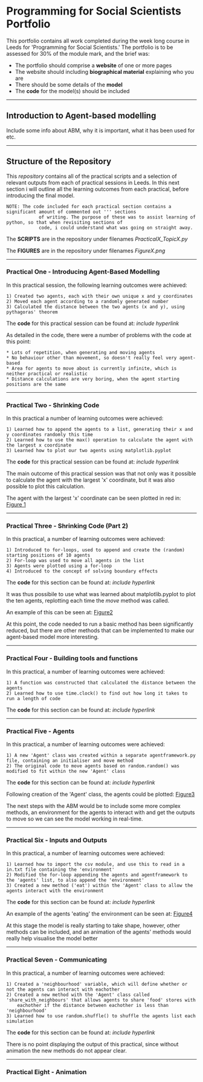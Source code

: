 # Programming for Social Scientists Portfolio

This portfolio contains all work completed during the week long course in Leeds for 'Programming for Social Scientists.' 
The portfolio is to be assessed for 30% of the module mark, and the brief was:
  - The portfolio should comprise a **website** of one or more pages
  - The website should including **biographical material** explaining who you are
  - There should be some details of the **model**
  - The **code** for the model(s) should be included
  
  ---
  ## Introduction to Agent-based modelling
  
  Include some info about ABM, why it is important, what it has been used for etc.
  
  
  ---
  ## Structure of the Repository
  
  This *repository* contains all of the practical scripts and a selection of relevant outputs from each of practical sessions in Leeds.
  In this next section i will outline all the learning outcomes from each practical, before introducing the final model.
  
    NOTE: The code included for each practical section contains a significant amount of commented out ''' sections 
                of writing. The purpose of these was to assist learning of python, so that when revisiting sections of 
                code, i could understand what was going on straight away.
   
  The **SCRIPTS** are in the repository under filenames *PracticalX_TopicX.py*
  
  The **FIGURES** are in the repository under filenames *FigureX.png*
  
  ---
  ### Practical One - Introducing Agent-Based Modelling
  
  In this practical session, the following learning outcomes were achieved:
  
    1) Created two agents, each with their own unique x and y coordinates
    2) Moved each agent according to a randomly generated number
    3) Calculated the distance between the two agents (x and y), using pythagoras' theorem
    
  The **code** for this practical session can be found at: *include hyperlink*
  
  As detailed in the code, there were a number of problems with the code at this point:    
  
    * Lots of repetition, when generating and moving agents
    * No behaviour other than movement, so doesn't really feel very agent-based
    * Area for agents to move about is currently infinite, which is neither practical or realistic
    * Distance calculations are very boring, when the agent starting positions are the same
    
   ---
   ### Practical Two - Shrinking Code
   
   In this practical a number of learning outcomes were achieved:
   
    1) Learned how to append the agents to a list, generating their x and y coordinates randomly this time
    2) Learned how to use the max() operation to calculate the agent with the largest x coordinate
    3) Learned how to plot our two agents using matplotlib.pyplot
    
   The **code** for this practical session can be found at: *include hyperlink*
   
   The main outcome of this practical session was that not only was it possible to calculate the agent with the largest 'x' coordinate,
   but it was also possible to plot this calculation.
   
   The agent with the largest 'x' coordinate can be seen plotted in red in: [Figure 1](Figure1.png)
   
   ---
   ### Practical Three - Shrinking Code (Part 2)
   
   In this practical, a number of learning outcomes were achieved:
   
    1) Introduced to for-loops, used to append and create the (random) starting positions of 10 agents
    2) For-loop was used to move all agents in the list
    3) Agents were plotted using a for-loop
    4) Introduced to the concept of solving boundary effects
    
   The **code** for this section can be found at: *include hyperlink* 
   
   It was thus possibile to use what was learned about matplotlib.pyplot to plot the ten agents, replotting each time the *move* method
   was called. 
   
   An example of this can be seen at: [Figure2](Figure2.png)
   
   At this point, the code needed to run a basic method has been significantly reduced, but there are other methods that can be 
   implemented to make our agent-based model more interesting.
   
   ---
   ### Practical Four - Building tools and functions
   
   In this practical, a number of learning outcomes were achieved: 
   
    1) A function was constructed that calculated the distance between the agents 
    2) Learned how to use time.clock() to find out how long it takes to run a length of code
    
   The **code** for this section can be found at: *include hyperlink* 
   
   ---
   ### Practical Five - Agents
   
   In this practical, a number of learning outcomes were achieved:
   
    1) A new 'Agent' class was created within a separate agentframework.py file, containing an initialiser and move method
    2) The original code to move agents based on random.random() was modified to fit within the new 'Agent' class
    
   The **code** for this section can be found at: *include hyperlink* 
   
   Following creation of the 'Agent' class, the agents could be plotted: [Figure3](Figure3.png)
   
   The next steps with the ABM would be to include some more complex methods, an environment for the agents to interact with and get the    outputs to move so we can see the model working in real-time.
   
   ---
   ### Practical Six - Inputs and Outputs
   
   In this practical, a number of learning outcomes were achieved:
   
    1) Learned how to import the csv module, and use this to read in a in.txt file containing the 'environment'
    2) Modified the for-loop appending the agents and agentframework to the 'agents' list, to also append the 'environment'
    3) Created a new method ('eat') within the 'Agent' class to allow the agents interact with the environment
    
   The **code** for this section can be found at: *include hyperlink* 
   
   An example of the agents 'eating' the environment can be seen at: [Figure4](Figure4.png)
   
   At this stage the model is really starting to take shape, however, other methods can be included, and an animation of the agents'
   methods would really help visualise the model better
   
   ---
   ### Practical Seven - Communicating
   
   In this practical, a number of learning outcomes were achieved:
   
    1) Created a 'neighbourhood' variable, which will define whether or not the agents can interact with eachother
    2) Created a new method with the 'Agent' class called 'share_with_neighbours' that allows agents to share 'food' stores with 
        eachother if the distance between eachother is less than 'neighbourhood'
    3) Learned how to use random.shuffle() to shuffle the agents list each simulation
    
   The **code** for this section can be found at: *include hyperlink* 
   
   There is no point displaying the output of this practical, since without animation the new methods do not appear clear.
   
   ---
   ### Practical Eight - Animation
   
   
